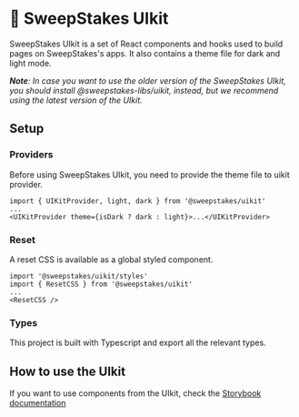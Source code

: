 # 🥞 SweepStakes UIkit

SweepStakes UIkit is a set of React components and hooks used to build pages on SweepStakes's apps. It also contains a theme file for dark and light mode.

***Note**: In case you want to use the older version of the SweepStakes UIkit, you should install @sweepstakes-libs/uikit, instead, but we recommend using the latest version of the UIkit.*


## Setup

### Providers

Before using SweepStakes UIkit, you need to provide the theme file to uikit provider.

```
import { UIKitProvider, light, dark } from '@sweepstakes/uikit'
...
<UIKitProvider theme={isDark ? dark : light}>...</UIKitProvider>
```

### Reset

A reset CSS is available as a global styled component.

```
import '@sweepstakes/uikit/styles'
import { ResetCSS } from '@sweepstakes/uikit'
...
<ResetCSS />
```

### Types

This project is built with Typescript and export all the relevant types.

## How to use the UIkit

If you want to use components from the UIkit, check the [Storybook documentation](https://uikit.pancake.run)
